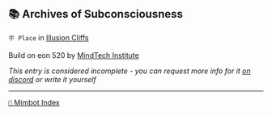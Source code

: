 ## 📚 Archives of Subconsciousness

`🪧 Place` in [Illusion Cliffs](<https://zeithalt.github.io/r/illusion_cliffs.html>)

Build on eon 520 by [MindTech Institute](<https://zeithalt.github.io/r/mindtech_institute.html>)

_This entry is considered incomplete - you can request more info for it [on discord](<https://discord.com/channels/562910943848169472/1173922660489633802>) or write it yourself_

<!---
keywords:  mt, illusion cliffs
aliases: 
-->
----------
[`📑` Mimbot Index](<https://zeithalt.github.io/r/#cea0>)